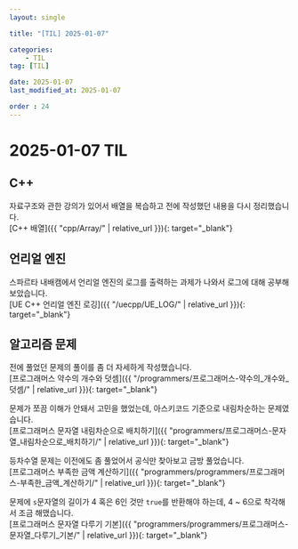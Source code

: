 ```yaml
---
layout: single

title: "[TIL] 2025-01-07"

categories:
    - TIL
tag: [TIL]

date: 2025-01-07
last_modified_at: 2025-01-07

order : 24
---
```


# 2025-01-07 TIL

## C++

자료구조와 관한 강의가 있어서 배열을 복습하고 전에 작성했던 내용을 다시 정리했습니다.  
[C++ 배열]({{ "cpp/Array/" | relative_url }}){: target="_blank"}

## 언리얼 엔진

스파르타 내배캠에서 언리얼 엔진의 로그를 출력하는 과제가 나와서 로그에 대해 공부해보았습니다.  
[UE C++ 언리얼 엔진 로깅]({{ "/uecpp/UE_LOG/" | relative_url }}){: target="_blank"}

## 알고리즘 문제

전에 풀었던 문제의 풀이를 좀 더 자세하게 작성했습니다.  
[프로그래머스 약수의 개수와 덧셈]({{ "/programmers/프로그래머스-약수의_개수와_덧셈/" | relative_url }}){: target="_blank"}

문제가 쪼끔 이해가 안돼서 고민을 했었는데, 아스키코드 기준으로 내림차순하는 문제였습니다.  
[프로그래머스 문자열 내림차순으로 배치하기]({{ "programmers/프로그래머스-문자열_내림차순으로_배치하기/" | relative_url }}){: target="_blank"}

등차수열 문제는 이전에도 좀 풀었어서 공식만 찾아보고 금방 풀었습니다.  
[프로그래머스 부족한 금액 계산하기]({{ "programmers/programmers/프로그래머스-부족한_금액_계산하기/" | relative_url }}){: target="_blank"}

문제에 `s`문자열의 길이가 4 혹은 6인 것만 `true`를 반환해야 하는데, 4 ~ 6으로 착각해서 조금 해맸습니다.  
[프로그래머스 문자열 다루기 기본]({{ "programmers/programmers/프로그래머스-문자열_다루기_기본/" | relative_url }}){: target="_blank"}